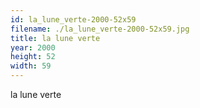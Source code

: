 ```yaml
---
id: la_lune_verte-2000-52x59
filename: ./la_lune_verte-2000-52x59.jpg
title: la lune verte
year: 2000
height: 52
width: 59
---
```


la lune verte
